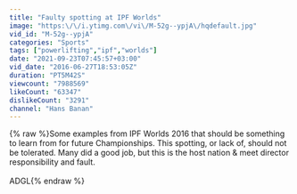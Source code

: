 ```yaml
---
title: "Faulty spotting at IPF Worlds"
image: "https:\/\/i.ytimg.com\/vi\/M-52g--ypjA\/hqdefault.jpg"
vid_id: "M-52g--ypjA"
categories: "Sports"
tags: ["powerlifting","ipf","worlds"]
date: "2021-09-23T07:45:57+03:00"
vid_date: "2016-06-27T18:53:05Z"
duration: "PT5M42S"
viewcount: "7988569"
likeCount: "63347"
dislikeCount: "3291"
channel: "Hans Banan"
---
```

{% raw %}Some examples from IPF Worlds 2016 that should be something to learn from for future Championships. This spotting, or lack of, should not be tolerated. Many did a good job, but this is the host nation &amp; meet director responsibility and fault.<br /><br />ADGL{% endraw %}
